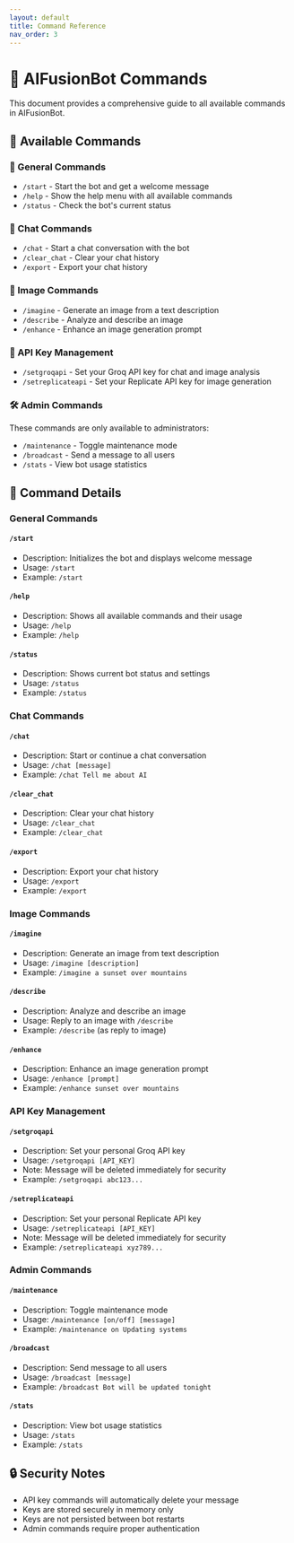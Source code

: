 ```yaml
---
layout: default
title: Command Reference
nav_order: 3
---
```


# 🤖 AIFusionBot Commands

This document provides a comprehensive guide to all available commands in AIFusionBot.

## 🌟 Available Commands

### 🤖 General Commands
- `/start` - Start the bot and get a welcome message
- `/help` - Show the help menu with all available commands
- `/status` - Check the bot's current status

### 💬 Chat Commands
- `/chat` - Start a chat conversation with the bot
- `/clear_chat` - Clear your chat history
- `/export` - Export your chat history

### 🎨 Image Commands
- `/imagine` - Generate an image from a text description
- `/describe` - Analyze and describe an image
- `/enhance` - Enhance an image generation prompt

### 🔑 API Key Management
- `/setgroqapi` - Set your Groq API key for chat and image analysis
- `/setreplicateapi` - Set your Replicate API key for image generation

### 🛠️ Admin Commands
These commands are only available to administrators:
- `/maintenance` - Toggle maintenance mode
- `/broadcast` - Send a message to all users
- `/stats` - View bot usage statistics

## 📝 Command Details

### General Commands

#### `/start`
- Description: Initializes the bot and displays welcome message
- Usage: `/start`
- Example: `/start`

#### `/help`
- Description: Shows all available commands and their usage
- Usage: `/help`
- Example: `/help`

#### `/status`
- Description: Shows current bot status and settings
- Usage: `/status`
- Example: `/status`

### Chat Commands

#### `/chat`
- Description: Start or continue a chat conversation
- Usage: `/chat [message]`
- Example: `/chat Tell me about AI`

#### `/clear_chat`
- Description: Clear your chat history
- Usage: `/clear_chat`
- Example: `/clear_chat`

#### `/export`
- Description: Export your chat history
- Usage: `/export`
- Example: `/export`

### Image Commands

#### `/imagine`
- Description: Generate an image from text description
- Usage: `/imagine [description]`
- Example: `/imagine a sunset over mountains`

#### `/describe`
- Description: Analyze and describe an image
- Usage: Reply to an image with `/describe`
- Example: `/describe` (as reply to image)

#### `/enhance`
- Description: Enhance an image generation prompt
- Usage: `/enhance [prompt]`
- Example: `/enhance sunset over mountains`

### API Key Management

#### `/setgroqapi`
- Description: Set your personal Groq API key
- Usage: `/setgroqapi [API_KEY]`
- Note: Message will be deleted immediately for security
- Example: `/setgroqapi abc123...`

#### `/setreplicateapi`
- Description: Set your personal Replicate API key
- Usage: `/setreplicateapi [API_KEY]`
- Note: Message will be deleted immediately for security
- Example: `/setreplicateapi xyz789...`

### Admin Commands

#### `/maintenance`
- Description: Toggle maintenance mode
- Usage: `/maintenance [on/off] [message]`
- Example: `/maintenance on Updating systems`

#### `/broadcast`
- Description: Send message to all users
- Usage: `/broadcast [message]`
- Example: `/broadcast Bot will be updated tonight`

#### `/stats`
- Description: View bot usage statistics
- Usage: `/stats`
- Example: `/stats`

## 🔒 Security Notes

- API key commands will automatically delete your message
- Keys are stored securely in memory only
- Keys are not persisted between bot restarts
- Admin commands require proper authentication
